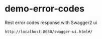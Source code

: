 # demo-error-codes
Rest error codes response with Swagger2 ui

```
http://localhost:8080/swagger-ui.html#/

```

